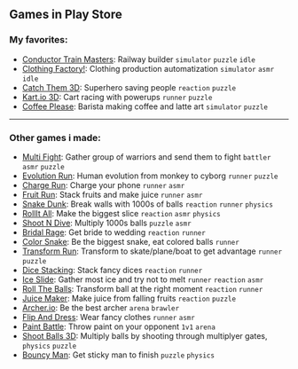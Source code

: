 ## Games in Play Store

### My favorites:
- [Conductor Train Masters](https://play.google.com/store/apps/details?id=com.MossaGames.TrainMasters): Railway builder `simulator` `puzzle` `idle`
- [Clothing Factory!](https://apps.apple.com/us/app/clothing-factory/id1610340535): Clothing production automatization `simulator` `asmr` `idle`
- [Catch Them 3D](https://apps.apple.com/US/app/id1536928788?l=en): Superhero saving people `reaction` `puzzle` 
- [Kart.io 3D](https://apps.apple.com/US/app/id1478779299?l=en): Cart racing with powerups `runner` `puzzle`
- [Coffee Please](https://app.sensortower.com/ios/US/gongulus/app/coffee-please/1500258259/overview): Barista making coffee and latte art `simulator` `puzzle` 
--- 
### Other games i made:
- [Multi Fight](https://play.google.com/store/apps/details?id=com.Gongulus.MultiFight): Gather group of warriors and send them to fight `battler` `asmr` `puzzle`
- [Evolution Run](https://play.google.com/store/apps/details?id=com.Gongulus.EvolutionRun): Human evolution from monkey to cyborg `runner` `puzzle`
- [Charge Run](https://play.google.com/store/apps/details?id=com.Gongulus.ChargeRun): Charge your phone `runner` `asmr`
- [Fruit Run](https://play.google.com/store/apps/details?id=com.MossaGames.FruitRun): Stack fruits and make juice `runner` `asmr`
- [Snake Dunk](https://play.google.com/store/apps/details?id=com.Gongulus.SnakeDunk): Break walls with 1000s of balls `reaction` `runner` `physics`
- [RollIt All](https://play.google.com/store/apps/details?id=com.Gongulus.RollItAll): Make the biggest slice `reaction` `asmr` `physics`
- [Shoot N Dive](https://play.google.com/store/apps/details?id=com.Gongulus.ShootNDive): Multiply 1000s balls `puzzle` `asmr`
- [Bridal Rage](https://play.google.com/store/apps/details?id=com.Gongulus.BridalRage): Get bride to wedding `reaction` `runner`
- [Color Snake](https://play.google.com/store/apps/details?id=com.Gongulus.ColorSnake): Be the biggest snake, eat colored balls `runner`
- [Transform Run](https://apps.apple.com/US/app/id1535031675?l=en): Transform to skate/plane/boat to get advantage `runner` `puzzle`
- [Dice Stacking](https://apps.apple.com/US/app/id1531195306?l=en): Stack fancy dices `reaction` `runner`
- [Ice Slide](https://apps.apple.com/US/app/id1525699033?l=en): Gather most ice and try not to melt `runner` `reaction` `asmr`
- [Roll The Balls](https://apps.apple.com/US/app/id1515832633?l=en): Transform ball at the right moment `reaction` `runner`
- [Juice Maker](https://apps.apple.com/US/app/id1483005505?l=en): Make juice from falling fruits `reaction` `puzzle`
- [Archer.io](https://apps.apple.com/HK/app/id1469237256?l=zh_tw): Be the best archer `arena` `brawler`
- [Flip And Dress](https://apps.apple.com/US/app/id1554651196?l=en): Wear fancy clothes `runner` `asmr`
- [Paint Battle](https://apps.apple.com/US/app/id1552556287?l=en): Throw paint on your opponent `1v1` `arena`
- [Shoot Balls 3D](https://apps.apple.com/US/app/id1602387268?l=en): Multiply balls by shooting through multiplyer gates, `physics` `puzzle`
- [Bouncy Man](https://apps.apple.com/US/app/id1546726300?l=en): Get sticky man to finish `puzzle` `physics`
